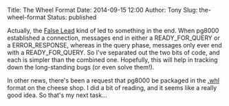 Title: The Wheel Format
Date: 2014-09-15 12:00
Author: Tony
Slug: the-wheel-format
Status: published

Actually, the [False Lead](http://inconsistent-dedent.tlocke.org.uk/2014/09/a-false-lead.html) kind of led to something in the end. When pg8000 established a connection, messages end in either a READY\_FOR\_QUERY or a ERROR\_RESPONSE, whereas in the query phase, messages only ever end with a READY\_FOR\_QUERY. So I've separated out the two bits of code, and each is simpler than the combined one. Hopefully, this will help in tracking down the long-standing bugs (or even solve them!).  
  
In other news, there's been a request that pg8000 be packaged in the [.whl](http://legacy.python.org/dev/peps/pep-0427/) format on the cheese shop. I did a bit of reading, and it seems like a really good idea. So that's my next task...
